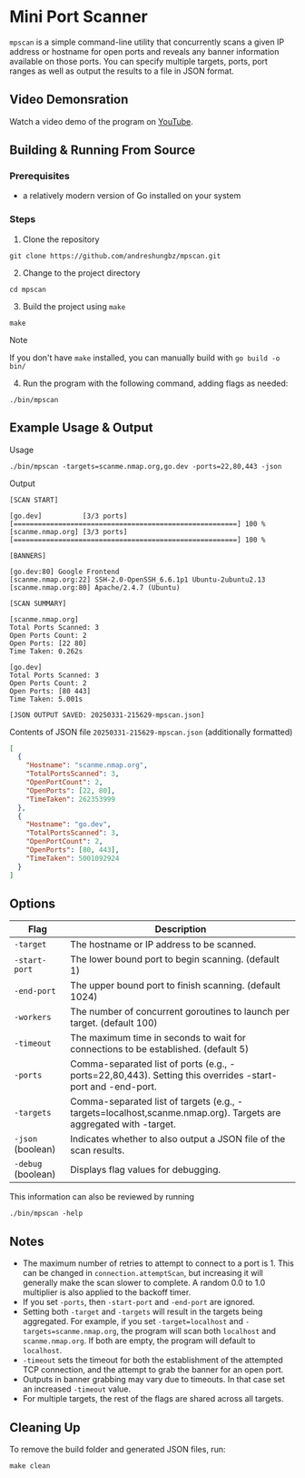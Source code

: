 # Mini Port Scanner

`mpscan` is a simple command-line utility that concurrently scans a given IP address or hostname for open ports and reveals any banner information available on those ports. You can specify multiple targets, ports, port ranges as well as output the results to a file in JSON format.

## Video Demonsration

Watch a video demo of the program on [YouTube]().

## Building & Running From Source

### Prerequisites

- a relatively modern version of Go installed on your system

### Steps

1. Clone the repository

```
git clone https://github.com/andreshungbz/mpscan.git
```

2. Change to the project directory

```
cd mpscan
```

3. Build the project using `make`

```
make
```

> [!NOTE]
> If you don't have `make` installed, you can manually build with `go build -o bin/`

4. Run the program with the following command, adding flags as needed:

```
./bin/mpscan
```

## Example Usage & Output

Usage

```
./bin/mpscan -targets=scanme.nmap.org,go.dev -ports=22,80,443 -json
```

Output

```
[SCAN START]

[go.dev]          [3/3 ports] [=======================================================] 100 %
[scanme.nmap.org] [3/3 ports] [=======================================================] 100 %

[BANNERS]

[go.dev:80] Google Frontend
[scanme.nmap.org:22] SSH-2.0-OpenSSH_6.6.1p1 Ubuntu-2ubuntu2.13
[scanme.nmap.org:80] Apache/2.4.7 (Ubuntu)

[SCAN SUMMARY]

[scanme.nmap.org]
Total Ports Scanned: 3
Open Ports Count: 2
Open Ports: [22 80]
Time Taken: 0.262s

[go.dev]
Total Ports Scanned: 3
Open Ports Count: 2
Open Ports: [80 443]
Time Taken: 5.001s

[JSON OUTPUT SAVED: 20250331-215629-mpscan.json]
```

Contents of JSON file `20250331-215629-mpscan.json` (additionally formatted)

```json
[
  {
    "Hostname": "scanme.nmap.org",
    "TotalPortsScanned": 3,
    "OpenPortCount": 2,
    "OpenPorts": [22, 80],
    "TimeTaken": 262353999
  },
  {
    "Hostname": "go.dev",
    "TotalPortsScanned": 3,
    "OpenPortCount": 2,
    "OpenPorts": [80, 443],
    "TimeTaken": 5001092924
  }
]
```

## Options

| Flag               | Description                                                                                                      |
| ------------------ | ---------------------------------------------------------------------------------------------------------------- |
| `-target`          | The hostname or IP address to be scanned.                                                                        |
| `-start-port`      | The lower bound port to begin scanning. (default 1)                                                              |
| `-end-port`        | The upper bound port to finish scanning. (default 1024)                                                          |
| `-workers`         | The number of concurrent goroutines to launch per target. (default 100)                                          |
| `-timeout`         | The maximum time in seconds to wait for connections to be established. (default 5)                               |
| `-ports`           | Comma-separated list of ports (e.g., -ports=22,80,443). Setting this overrides -start-port and -end-port.        |
| `-targets`         | Comma-separated list of targets (e.g., -targets=localhost,scanme.nmap.org). Targets are aggregated with -target. |
| `-json` (boolean)  | Indicates whether to also output a JSON file of the scan results.                                                |
| `-debug` (boolean) | Displays flag values for debugging.                                                                              |

This information can also be reviewed by running

```
./bin/mpscan -help
```

## Notes

- The maximum number of retries to attempt to connect to a port is 1. This can be changed in `connection.attemptScan`, but increasing it will generally make the scan slower to complete. A random 0.0 to 1.0 multiplier is also applied to the backoff timer.
- If you set `-ports`, then `-start-port` and `-end-port` are ignored.
- Setting both `-target` and `-targets` will result in the targets being aggregated. For example, if you set `-target=localhost` and `-targets=scanme.nmap.org`, the program will scan both `localhost` and `scanme.nmap.org`. If both are empty, the program will default to `localhost`.
- `-timeout` sets the timeout for both the establishment of the attempted TCP connection, and the attempt to grab the banner for an open port.
- Outputs in banner grabbing may vary due to timeouts. In that case set an increased `-timeout` value.
- For multiple targets, the rest of the flags are shared across all targets.

## Cleaning Up

To remove the build folder and generated JSON files, run:

```
make clean
```
